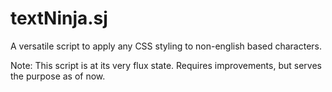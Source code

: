 textNinja.sj
============

A versatile script to apply any CSS styling to non-english based characters.

Note: This script is at its very flux state. Requires improvements, but serves the purpose as of now.
